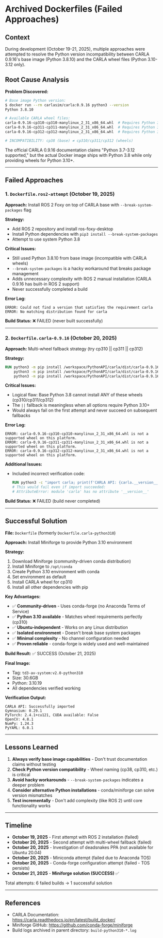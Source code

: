 # Archived Dockerfiles (Failed Approaches)

## Context
During development (October 19-21, 2025), multiple approaches were attempted to resolve the Python version incompatibility between CARLA 0.9.16's base image (Python 3.8.10) and the CARLA wheel files (Python 3.10-3.12 only).

## Root Cause Analysis

**Problem Discovered:**
```bash
# Base image Python version:
$ docker run --rm carlasim/carla:0.9.16 python3 --version
Python 3.8.10

# Available CARLA wheel files:
carla-0.9.16-cp310-cp310-manylinux_2_31_x86_64.whl  # Requires Python 3.10
carla-0.9.16-cp311-cp311-manylinux_2_31_x86_64.whl  # Requires Python 3.11
carla-0.9.16-cp312-cp312-manylinux_2_31_x86_64.whl  # Requires Python 3.12

# INCOMPATIBILITY: cp38 (base) ≠ cp310/cp311/cp312 (wheels)
```

The official CARLA 0.9.16 documentation claims "Python 3.7-3.12 supported," but the actual Docker image ships with Python 3.8 while only providing wheels for Python 3.10+.

---

## Failed Approaches

### 1. `Dockerfile.ros2-attempt` (October 19, 2025)

**Approach:** Install ROS 2 Foxy on top of CARLA base with `--break-system-packages` flag

**Strategy:**
- Add ROS 2 repository and install ros-foxy-desktop
- Install Python dependencies with `pip3 install --break-system-packages`
- Attempt to use system Python 3.8

**Critical Issues:**
- Still used Python 3.8.10 from base image (incompatible with CARLA wheels)
- `--break-system-packages` is a hacky workaround that breaks package management
- Adds unnecessary complexity with ROS 2 manual installation (CARLA 0.9.16 has built-in ROS 2 support)
- Never successfully completed a build

**Error Log:**
```
ERROR: Could not find a version that satisfies the requirement carla
ERROR: No matching distribution found for carla
```

**Build Status:** ❌ FAILED (never built successfully)

---

### 2. `Dockerfile.carla-0.9.16` (October 20, 2025)

**Approach:** Multi-wheel fallback strategy (try cp310 || cp311 || cp312)

**Strategy:**
```dockerfile
RUN python3 -m pip install /workspace/PythonAPI/carla/dist/carla-0.9.16-cp310-*.whl || \
    python3 -m pip install /workspace/PythonAPI/carla/dist/carla-0.9.16-cp311-*.whl || \
    python3 -m pip install /workspace/PythonAPI/carla/dist/carla-0.9.16-cp312-*.whl
```

**Critical Issues:**
- Logical flaw: Base Python 3.8 cannot install ANY of these wheels (cp310/cp311/cp312)
- The `||` fallback is meaningless when all options require Python 3.10+
- Would always fail on the first attempt and never succeed on subsequent fallbacks

**Error Log:**
```
ERROR: carla-0.9.16-cp310-cp310-manylinux_2_31_x86_64.whl is not a supported wheel on this platform.
ERROR: carla-0.9.16-cp311-cp311-manylinux_2_31_x86_64.whl is not a supported wheel on this platform.
ERROR: carla-0.9.16-cp312-cp312-manylinux_2_31_x86_64.whl is not a supported wheel on this platform.
```

**Additional Issues:**
- Included incorrect verification code:
  ```dockerfile
  RUN python3 -c "import carla; print(f'CARLA API: {carla.__version__}')"
  # This would fail even if import succeeded:
  # AttributeError: module 'carla' has no attribute '__version__'
  ```

**Build Status:** ❌ FAILED (build never completed)

---

## Successful Solution

**File:** `Dockerfile` (formerly `Dockerfile.carla-python310`)

**Approach:** Install Miniforge to provide Python 3.10 environment

**Strategy:**
1. Download Miniforge (community-driven conda distribution)
2. Install Miniforge to `/opt/conda`
3. Create Python 3.10 environment with conda
4. Set environment as default
5. Install CARLA wheel for cp310
6. Install all other dependencies with pip

**Key Advantages:**
- ✅ **Community-driven** - Uses conda-forge (no Anaconda Terms of Service)
- ✅ **Python 3.10 available** - Matches wheel requirements perfectly (cp310)
- ✅ **Ubuntu-independent** - Works on any Linux distribution
- ✅ **Isolated environment** - Doesn't break base system packages
- ✅ **Minimal complexity** - No channel configuration needed
- ✅ **Proven reliable** - conda-forge is widely used and well-maintained

**Build Result:** ✅ SUCCESS (October 21, 2025)

**Final Image:**
- Tag: `td3-av-system:v2.0-python310`
- Size: 30.6GB
- Python: 3.10.19
- All dependencies verified working

**Verification Output:**
```
CARLA API: Successfully imported
Gymnasium: 0.29.1
PyTorch: 2.4.1+cu121, CUDA available: False
OpenCV: 4.8.1
NumPy: 1.24.3
PyYAML: 6.0.1
```

---

## Lessons Learned

1. **Always verify base image capabilities** - Don't trust documentation claims without testing
2. **Check Python version compatibility** - Wheel naming (cp38, cp310, etc.) is critical
3. **Avoid hacky workarounds** - `--break-system-packages` indicates a deeper problem
4. **Consider alternative Python installations** - conda/miniforge can solve version mismatches
5. **Test incrementally** - Don't add complexity (like ROS 2) until core functionality works

---

## Timeline

- **October 19, 2025** - First attempt with ROS 2 installation (failed)
- **October 20, 2025** - Second attempt with multi-wheel fallback (failed)
- **October 20, 2025** - Investigation of deadsnakes PPA (not available for Ubuntu 20.04)
- **October 20, 2025** - Miniconda attempt (failed due to Anaconda TOS)
- **October 20, 2025** - Conda-forge configuration attempt (failed - TOS persists)
- **October 21, 2025** - **Miniforge solution (SUCCESS)** ✅

Total attempts: 6 failed builds → 1 successful solution

---

## References

- CARLA Documentation: https://carla.readthedocs.io/en/latest/build_docker/
- Miniforge GitHub: https://github.com/conda-forge/miniforge
- Build logs archived in parent directory: `build-python310-*.log`
